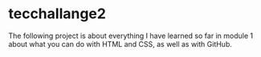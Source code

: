 # tecchallange2

The following project is about everything I have learned so far in module 1 about what you can do with HTML and CSS, as well as with GitHub.

